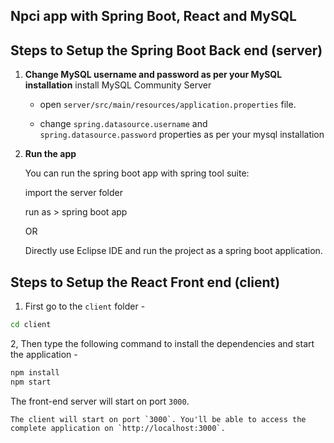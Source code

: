 

## Npci app with Spring Boot, React and MySQL

## Steps to Setup the Spring Boot Back end (server)


1. **Change MySQL username and password as per your MySQL installation**
	install MySQL Community Server

	+ open `server/src/main/resources/application.properties` file.

	+ change `spring.datasource.username` and `spring.datasource.password` properties as per your mysql installation

2. **Run the app**

	You can run the spring boot app with spring tool suite:

	import the server folder

	run as > spring boot app
	
	OR 
	
	Directly use Eclipse IDE and run the project as a spring boot application.
	

## Steps to Setup the React Front end (client)

1. First go to the `client` folder -

```bash
cd client
```

2, Then type the following command to install the dependencies and start the application -

```bash
npm install
npm start
```

The front-end server will start on port `3000`.

	The client will start on port `3000`. You'll be able to access the complete application on `http://localhost:3000`.

